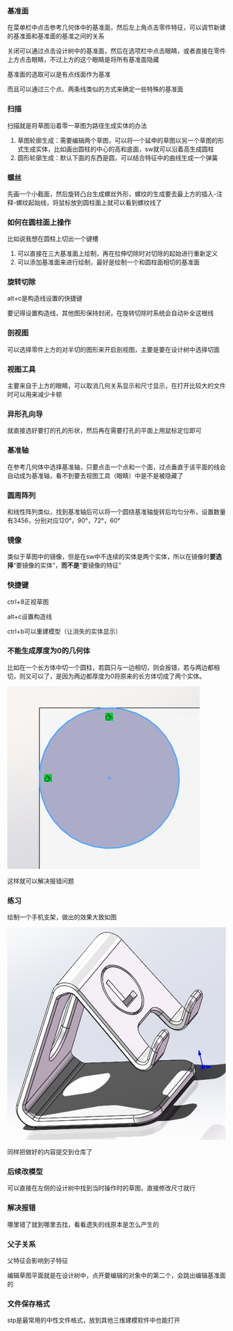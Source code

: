 ### 基准面

在菜单栏中点击参考几何体中的基准面，然后左上角点击零件特征，可以调节新建的基准面和基准面的基准之间的关系

关闭可以通过点击设计树中的基准面，然后在选项栏中点击眼睛，或者直接在零件上方点击眼睛，不过上方的这个眼睛是将所有基准面隐藏

基准面的选取可以是有点线面作为基准

而且可以通过三个点、两条线类似的方式来确定一些特殊的基准面

### 扫描

扫描就是将草图沿着零一草图为路径生成实体的办法

1. 草图轮廓生成：需要编辑两个草图，可以将一个延申的草图以另一个草图的形式生成实体，比如画出圆柱的中心的高和底面，sw就可以沿着高生成圆柱
2. 圆形轮廓生成：默认下面的东西是圆，可以结合特征中的曲线生成一个弹簧

### 螺丝

先画一个小截面，然后旋转凸台生成螺丝外形，螺纹的生成要去最上方的插入-注释-螺纹起始线，将鼠标放到圆柱面上就可以看到螺纹线了

### 如何在圆柱面上操作

比如说我想在圆柱上切出一个键槽

1. 可以直接在三大基准面上绘制，再在拉伸切除时对切除的起始进行重新定义
2. 可以添加基准面来进行绘制，最好是绘制一个和圆柱面相切的基准面

### 旋转切除

alt+c是构造线设置的快捷键

要记得设置构造线，其他图形保持封闭，在旋转切除时系统会自动补全这根线

### 剖视图

可以选择零件上方的对半切的图形来开启剖视图，主要是要在设计树中选择切面

### 视图工具

主要来自于上方的眼睛，可以取消几何关系显示和尺寸显示，在打开比较大的文件时可以用来减少卡顿

### 异形孔向导

就直接选好要打的孔的形状，然后再在需要打孔的平面上用鼠标定位即可

### 基准轴

在参考几何体中选择基准轴，只要点击一个点和一个面，过点垂直于该平面的线会自动成为基准轴，看不到要去视图工具（眼睛）中是不是被隐藏了

### 圆周阵列

和线性阵列类似，找到基准轴后可以将一个圆绕基准轴旋转后均匀分布，设置数量有3456，分别对应120°，90°，72°，60°

### 镜像

类似于草图中的镜像，但是在sw中不连续的实体是两个实体，所以在镜像时**要选择**“要镜像的实体”，**而不是**“要镜像的特征”

### 快捷键

ctrl+8正视草图

alt+c设置构造线

ctrl+b可以重建模型（让消失的实体显示）

### 不能生成厚度为0的几何体

比如在一个长方体中切一个圆柱，若圆只与一边相切，则会报错，若与两边都相切，则又可以了，是因为两边都厚度为0将原来的长方体切成了两个实体。

![image](2.png)

这样就可以解决报错问题

### 练习

绘制一个手机支架，做出的效果大致如图

![image](3.png)

同样把做好的内容提交到仓库了

### 后续改模型

可以直接在左侧的设计树中找到当时操作时的草图，直接修改尺寸就行

### 解决报错

哪里错了就到哪里去找，看看遗失的线原本是怎么产生的

### 父子关系

父特征会影响到子特征

编辑草图平面就是在设计树中，点开要编辑的对象中的第二个，会跳出编辑基准面的

### 文件保存格式

stp是最常用的中性文件格式，放到其他三维建模软件中也能打开